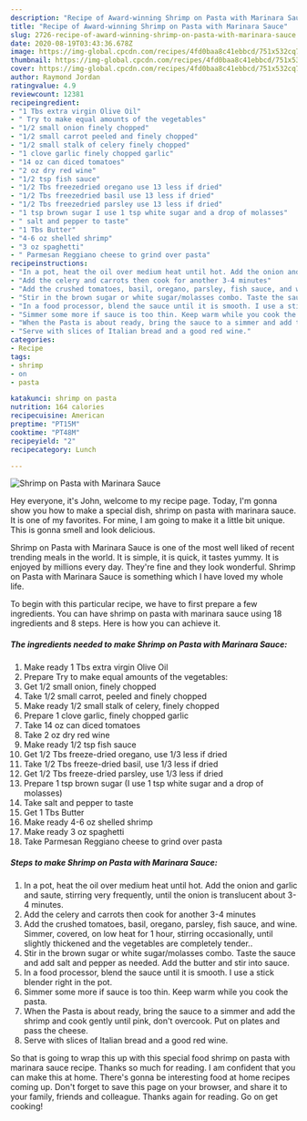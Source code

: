 ```yaml
---
description: "Recipe of Award-winning Shrimp on Pasta with Marinara Sauce"
title: "Recipe of Award-winning Shrimp on Pasta with Marinara Sauce"
slug: 2726-recipe-of-award-winning-shrimp-on-pasta-with-marinara-sauce
date: 2020-08-19T03:43:36.678Z
image: https://img-global.cpcdn.com/recipes/4fd0baa8c41ebbcd/751x532cq70/shrimp-on-pasta-with-marinara-sauce-recipe-main-photo.jpg
thumbnail: https://img-global.cpcdn.com/recipes/4fd0baa8c41ebbcd/751x532cq70/shrimp-on-pasta-with-marinara-sauce-recipe-main-photo.jpg
cover: https://img-global.cpcdn.com/recipes/4fd0baa8c41ebbcd/751x532cq70/shrimp-on-pasta-with-marinara-sauce-recipe-main-photo.jpg
author: Raymond Jordan
ratingvalue: 4.9
reviewcount: 12381
recipeingredient:
- "1 Tbs extra virgin Olive Oil"
- " Try to make equal amounts of the vegetables"
- "1/2 small onion finely chopped"
- "1/2 small carrot peeled and finely chopped"
- "1/2 small stalk of celery finely chopped"
- "1 clove garlic finely chopped garlic"
- "14 oz can diced tomatoes"
- "2 oz dry red wine"
- "1/2 tsp fish sauce"
- "1/2 Tbs freezedried oregano use 13 less if dried"
- "1/2 Tbs freezedried basil use 13 less if dried"
- "1/2 Tbs freezedried parsley use 13 less if dried"
- "1 tsp brown sugar I use 1 tsp white sugar and a drop of molasses"
- " salt and pepper to taste"
- "1 Tbs Butter"
- "4-6 oz shelled shrimp"
- "3 oz spaghetti"
- " Parmesan Reggiano cheese to grind over pasta"
recipeinstructions:
- "In a pot, heat the oil over medium heat until hot. Add the onion and garlic and saute, stirring very frequently, until the onion is translucent about 3-4 minutes."
- "Add the celery and carrots then cook for another 3-4 minutes"
- "Add the crushed tomatoes, basil, oregano, parsley, fish sauce, and wine. Simmer, covered, on low heat for 1 hour, stirring occasionally, until slightly thickened and the vegetables are completely tender.."
- "Stir in the brown sugar or white sugar/molasses combo. Taste the sauce and add salt and pepper as needed. Add the butter and stir into sauce."
- "In a food processor, blend the sauce until it is smooth. I use a stick blender right in the pot."
- "Simmer some more if sauce is too thin. Keep warm while you cook the pasta."
- "When the Pasta is about ready, bring the sauce to a simmer and add the shrimp and cook gently until pink, don&#39;t overcook. Put on plates and pass the cheese."
- "Serve with slices of Italian bread and a good red wine."
categories:
- Recipe
tags:
- shrimp
- on
- pasta

katakunci: shrimp on pasta 
nutrition: 164 calories
recipecuisine: American
preptime: "PT15M"
cooktime: "PT48M"
recipeyield: "2"
recipecategory: Lunch

---
```



![Shrimp on Pasta with Marinara Sauce](https://img-global.cpcdn.com/recipes/4fd0baa8c41ebbcd/751x532cq70/shrimp-on-pasta-with-marinara-sauce-recipe-main-photo.jpg)

Hey everyone, it's John, welcome to my recipe page. Today, I'm gonna show you how to make a special dish, shrimp on pasta with marinara sauce. It is one of my favorites. For mine, I am going to make it a little bit unique. This is gonna smell and look delicious.



Shrimp on Pasta with Marinara Sauce is one of the most well liked of recent trending meals in the world. It is simple, it is quick, it tastes yummy. It is enjoyed by millions every day. They're fine and they look wonderful. Shrimp on Pasta with Marinara Sauce is something which I have loved my whole life.


To begin with this particular recipe, we have to first prepare a few ingredients. You can have shrimp on pasta with marinara sauce using 18 ingredients and 8 steps. Here is how you can achieve it.

<!--inarticleads1-->

##### The ingredients needed to make Shrimp on Pasta with Marinara Sauce:

1. Make ready 1 Tbs extra virgin Olive Oil
1. Prepare  Try to make equal amounts of the vegetables:
1. Get 1/2 small onion, finely chopped
1. Take 1/2 small carrot, peeled and finely chopped
1. Make ready 1/2 small stalk of celery, finely chopped
1. Prepare 1 clove garlic, finely chopped garlic
1. Take 14 oz can diced tomatoes
1. Take 2 oz dry red wine
1. Make ready 1/2 tsp fish sauce
1. Get 1/2 Tbs freeze-dried oregano, use 1/3 less if dried
1. Take 1/2 Tbs freeze-dried basil, use 1/3 less if dried
1. Get 1/2 Tbs freeze-dried parsley, use 1/3 less if dried
1. Prepare 1 tsp brown sugar (I use 1 tsp white sugar and a drop of molasses)
1. Take  salt and pepper to taste
1. Get 1 Tbs Butter
1. Make ready 4-6 oz shelled shrimp
1. Make ready 3 oz spaghetti
1. Take  Parmesan Reggiano cheese to grind over pasta




<!--inarticleads2-->

##### Steps to make Shrimp on Pasta with Marinara Sauce:

1. In a pot, heat the oil over medium heat until hot. Add the onion and garlic and saute, stirring very frequently, until the onion is translucent about 3-4 minutes.
1. Add the celery and carrots then cook for another 3-4 minutes
1. Add the crushed tomatoes, basil, oregano, parsley, fish sauce, and wine. Simmer, covered, on low heat for 1 hour, stirring occasionally, until slightly thickened and the vegetables are completely tender..
1. Stir in the brown sugar or white sugar/molasses combo. Taste the sauce and add salt and pepper as needed. Add the butter and stir into sauce.
1. In a food processor, blend the sauce until it is smooth. I use a stick blender right in the pot.
1. Simmer some more if sauce is too thin. Keep warm while you cook the pasta.
1. When the Pasta is about ready, bring the sauce to a simmer and add the shrimp and cook gently until pink, don&#39;t overcook. Put on plates and pass the cheese.
1. Serve with slices of Italian bread and a good red wine.




So that is going to wrap this up with this special food shrimp on pasta with marinara sauce recipe. Thanks so much for reading. I am confident that you can make this at home. There's gonna be interesting food at home recipes coming up. Don't forget to save this page on your browser, and share it to your family, friends and colleague. Thanks again for reading. Go on get cooking!
